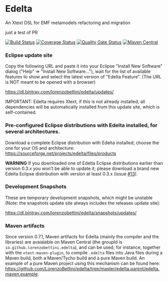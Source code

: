 # Edelta

An Xtext DSL for EMF metamodels refactoring and migration

just a test of PR

[![Build Status](https://travis-ci.org/LorenzoBettini/edelta.svg?branch=master)](https://travis-ci.org/LorenzoBettini/edelta)
[![Coverage Status](https://coveralls.io/repos/github/LorenzoBettini/edelta/badge.svg?branch=master)](https://coveralls.io/github/LorenzoBettini/edelta?branch=master)
[![Quality Gate Status](https://sonarcloud.io/api/project_badges/measure?project=io.github.lorenzobettini.edelta%3Aedelta.parent&metric=alert_status)](https://sonarcloud.io/dashboard?id=io.github.lorenzobettini.edelta%3Aedelta.parent)
[![Maven Central](https://img.shields.io/maven-central/v/io.github.lorenzobettini.edelta/edelta.svg?label=Maven%20Central)](https://search.maven.org/search?q=g:%22io.github.lorenzobettini.edelta%22%20AND%20a:%22edelta%22)

### Eclipse update site

Copy the following URL and paste it into your Eclipse "Install New Software" dialog ("Help" => "Install New Software..."), wait for the list of available features to show and select the latest version of "Edelta Feature". (The URL is NOT meant to be opened with a browser)

https://dl.bintray.com/lorenzobettini/edelta/updates/

IMPORTANT: Edelta requires Xtext, if this is not already installed, all dependencies will be automatically installed from this update site, which is self-contained.

### Pre-configured Eclipse distributions with Edelta installed, for several architectures.

Download a complete Eclipse distribution with Edelta installed; choose the one for your OS and architecture: https://sourceforge.net/projects/edelta/files/products

**WARNING** If you downloaded one of Edelta Eclipse distributions earlier than version 0.3.x you won't be able to update it; please download a brand new Edelta Eclipse distribution with version at least 0.3.x (issue [#13](https://github.com/LorenzoBettini/edelta/issues/13)).

### Development Snapshots

These are temporary development snapshots, which might be unstable (Note: the snapshots update site always includes the releases update site):

https://dl.bintray.com/lorenzobettini/edelta/snapshots/updates/

### Maven artifacts

Since version 0.7.1, Maven artifacts for Edelta (mainly the compiler and the libraries) are avaialable on Maven Central (the groupId is `io.github.lorenzobettini.edelta`), and can be used, for instance, together with the `xtext-maven-plugin`, to compile `.edelta` files into Java files during a Maven build, both a Maven/Tycho build and a pure Maven build. An example of a pure Maven project using this mechanism can be found here: https://github.com/LorenzoBettini/edelta/tree/master/edelta.parent/edelta.maven.example.
